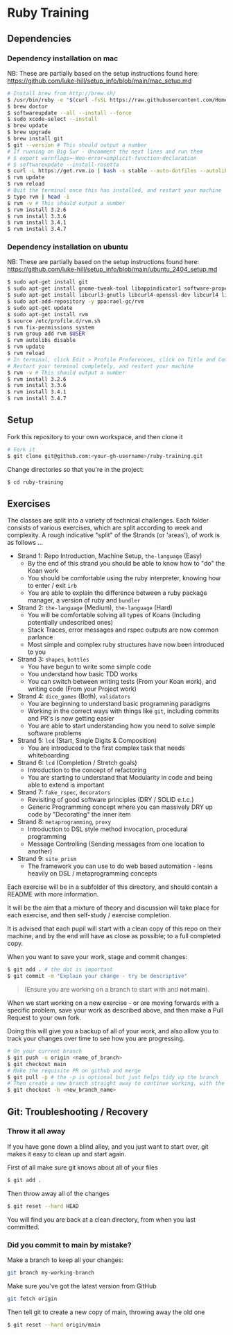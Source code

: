 # Ruby Training

## Dependencies

### Dependency installation on mac

NB: These are partially based on the setup instructions found here:
https://github.com/luke-hill/setup_info/blob/main/mac_setup.md

```bash
# Install brew from http://brew.sh/
$ /usr/bin/ruby -e "$(curl -fsSL https://raw.githubusercontent.com/Homebrew/install/master/install)"
$ brew doctor
$ softwareupdate --all --install --force
$ sudo xcode-select --install
$ brew update
$ brew upgrade
$ brew install git
$ git --version # This should output a number
# If running on Big Sur - Uncomment the next lines and run them
# $ export warnflags=-Wno-error=implicit-function-declaration
# $ softwareupdate --install-rosetta
$ curl -L https://get.rvm.io | bash -s stable --auto-dotfiles --autolibs=enable --rails
$ rvm update
$ rvm reload
# Quit the terminal once this has installed, and restart your machine
$ type rvm | head -1
$ rvm -v # This should output a number
$ rvm install 3.2.6
$ rvm install 3.3.6
$ rvm install 3.4.1
$ rvm install 3.4.7
```

### Dependency installation on ubuntu

NB: These are partially based on the setup instructions found here:
https://github.com/luke-hill/setup_info/blob/main/ubuntu_2404_setup.md

```bash
$ sudo apt-get install git
$ sudo apt-get install gnome-tweak-tool libappindicator1 software-properties-common curl perl gcc --fix-missing -y
$ sudo apt-get install libcurl3-gnutls libcurl4-openssl-dev libcurl4 libgmp3-dev libpq-dev libmagic-dev libssl1.0-dev --fix-missing -y
$ sudo apt-add-repository -y ppa:rael-gc/rvm
$ sudo apt-get update
$ sudo apt-get install rvm
$ source /etc/profile.d/rvm.sh
$ rvm fix-permissions system
$ rvm group add rvm $USER
$ rvm autolibs disable
$ rvm update
$ rvm reload
# In terminal, click Edit > Profile Preferences, click on Title and Command tab and check Run command as login shell.
# Restart your terminal completely, and restart your machine
$ rvm -v # This should output a number
$ rvm install 3.2.6
$ rvm install 3.3.6
$ rvm install 3.4.1
$ rvm install 3.4.7
```

## Setup

Fork this repository to your own workspace, and then clone it

```bash
# Fork it
$ git clone git@github.com:<your-gh-username>/ruby-training.git
```

Change directories so that you're in the project:

```bash
$ cd ruby-training
```

## Exercises

The classes are split into a variety of technical challenges. Each folder consists of various
exercises, which are split according to week and complexity. A rough indicative "split" of the
Strands (or 'areas'), of work is as follows ...

- Strand 1: Repo Introduction, Machine Setup, `the-language` (Easy)
  - By the end of this strand you should be able to know how to "do" the Koan work
  - You should be comfortable using the ruby interpreter, knowing how to enter / exit `irb`
  - You are able to explain the difference between a ruby package manager, a version of ruby and `bundler`
- Strand 2: `the-language` (Medium), `the-language` (Hard)
  - You will be comfortable solving all types of Koans (Including potentially undescribed ones)
  - Stack Traces, error messages and rspec outputs are now common parlance
  - Most simple and complex ruby structures have now been introduced to you
- Strand 3: `shapes`, `bottles`
  - You have begun to write some simple code
  - You understand how basic TDD works
  - You can switch between writing tests (From your Koan work), and writing code (From your Project work)
- Strand 4: `dice_games` (Both), `validators`
  - You are beginning to understand basic programming paradigms
  - Working in the correct ways with things like `git`, including commits and PR's is now getting easier
  - You are able to start understanding how you need to solve simple software problems
- Strand 5: `lcd` (Start, Single Digits & Composition)
  - You are introduced to the first complex task that needs whiteboarding 
- Strand 6: `lcd` (Completion / Stretch goals)
  - Introduction to the concept of refactoring
  - You are starting to understand that Modularity in code and being able to extend is important
- Strand 7:  `fake_rspec`, `decorators`
  - Revisiting of good software principles (DRY / SOLID e.t.c.)
  - Generic Programming concept where you can massively DRY up code by "Decorating" the inner item 
- Strand 8: `metaprogramming`, `proxy`
  - Introduction to DSL style method invocation, procedural programming 
  - Message Controlling (Sending messages from one location to another) 
- Strand 9: `site_prism`
  - The framework you can use to do web based automation - leans heavily on DSL / metaprogramming concepts

Each exercise will be in a subfolder of this directory, and should contain a README with more information.

It will be the aim that a mixture of theory and discussion will take place for each exercise, and then
self-study / exercise completion.

It is advised that each pupil will start with a clean copy of this repo on their machine, and by the
end will have as close as possible; to a full completed copy.

When you want to save your work, stage and commit changes:

```bash
$ git add . # the dot is important
$ git commit -m "Explain your change - try be descriptive"
```

> (Ensure you are working on a branch to start with and **not main**).

When we start working on a new exercise - or are moving forwards with a specific
problem, save your work as described above, and then make a Pull Request to your own fork.

Doing this will give you a backup of all of your work, and also allow you to track your changes
over time to see how you are progressing.

```bash
# On your current branch
$ git push -u origin <name_of_branch>
$ git checkout main
# Make the requisite PR on github and merge
$ git pull -p # the -p is optional but just helps tidy up the branch
# Then create a new branch straight away to continue working, with the latest changes you made
$ git checkout -b <new_branch_name>
```

## Git: Troubleshooting / Recovery

### Throw it all away

If you have gone down a blind alley, and you just want to start over, git makes
it easy to clean up and start again.

First of all make sure git knows about all of your files

```bash
$ git add .
```

Then throw away all of the changes

```bash
$ git reset --hard HEAD
```

You will find you are back at a clean directory, from when you last committed.

### Did you commit to main by mistake?

Make a branch to keep all your changes:

```bash
git branch my-working-branch
```

Make sure you've got the latest version from GitHub

```bash
git fetch origin
```

Then tell git to create a new copy of main, throwing away the old one

```bash
$ git reset --hard origin/main
```
